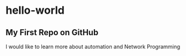 # hello-world
My First Repo on GitHub
-----------------------------------
I would like to learn more about automation and Network Programming
